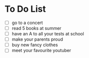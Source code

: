 # To Do List

- [ ] go to a concert 
- [ ] read 5 books at summer 
- [ ] have an A to all your tests at school
- [ ] make your parents proud 
- [ ] buy new fancy clothes 
- [ ] meet your favourite youtuber 
